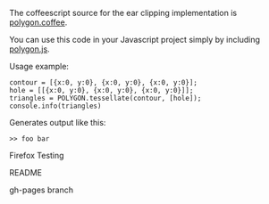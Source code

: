 The coffeescript source for the ear clipping implementation is [polygon.coffee](http://github.com/prideout/polygon.js/blob/master/src/polygon.coffee).

You can use this code in your Javascript project simply by including [polygon.js](http://github.com/prideout/polygon.js/blob/master/js/polygon.js).

Usage example:

    contour = [{x:0, y:0}, {x:0, y:0}, {x:0, y:0}];
    hole = [[{x:0, y:0}, {x:0, y:0}, {x:0, y:0}]];
    triangles = POLYGON.tessellate(contour, [hole]);
    console.info(triangles)

Generates output like this:

    >> foo bar

Firefox Testing

README

gh-pages branch
